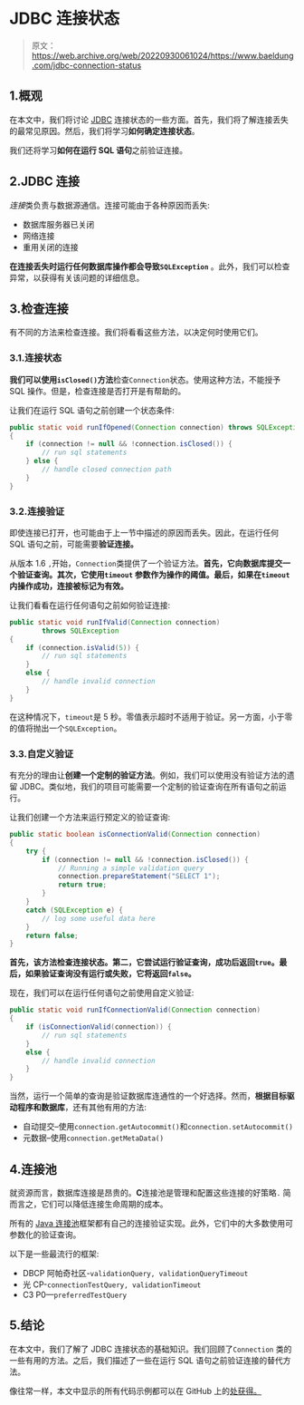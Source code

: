# JDBC 连接状态

> 原文：<https://web.archive.org/web/20220930061024/https://www.baeldung.com/jdbc-connection-status>

## 1.概观

在本文中，我们将讨论 [JDBC](/web/20220524062622/https://www.baeldung.com/java-jdbc) 连接状态的一些方面。首先，我们将了解连接丢失的最常见原因。然后，我们将学习**如何确定连接状态**。

我们还将学习**如何在运行 SQL 语句**之前验证连接。

## 2.JDBC 连接

*连接*类负责与数据源通信。连接可能由于各种原因而丢失:

*   数据库服务器已关闭
*   网络连接
*   重用关闭的连接

**在连接丢失时运行任何数据库操作都会导致`SQLException`** 。此外，我们可以检查异常，以获得有关该问题的详细信息。

## 3.检查连接

有不同的方法来检查连接。我们将看看这些方法，以决定何时使用它们。

### 3.1.连接状态

**我们可以使用`isClosed()`方法**检查`Connection`状态。使用这种方法，不能授予 SQL 操作。但是，检查连接是否打开是有帮助的。

让我们在运行 SQL 语句之前创建一个状态条件:

```java
public static void runIfOpened(Connection connection) throws SQLException
{
    if (connection != null && !connection.isClosed()) {
        // run sql statements
    } else {
        // handle closed connection path
    }
}
```

### 3.2.连接验证

即使连接已打开，也可能由于上一节中描述的原因而丢失。因此，在运行任何 SQL 语句之前，可能需要**验证连接。**

从版本 1.6 `,`开始，`Connection`类提供了一个验证方法。**首先，它向数据库提交一个验证查询。其次，它使用`timeout` 参数作为操作的阈值。最后，如果在`timeout`内操作成功，连接被标记为有效。**

让我们看看在运行任何语句之前如何验证连接:

```java
public static void runIfValid(Connection connection)
        throws SQLException
{
    if (connection.isValid(5)) {
        // run sql statements
    }
    else {
        // handle invalid connection
    }
}
```

在这种情况下，`timeout`是 5 秒。零值表示超时不适用于验证。另一方面，小于零的值将抛出一个`SQLException`。

### 3.3.自定义验证

有充分的理由让**创建一个定制的验证方法**。例如，我们可以使用没有验证方法的遗留 JDBC。类似地，我们的项目可能需要一个定制的验证查询在所有语句之前运行。

让我们创建一个方法来运行预定义的验证查询:

```java
public static boolean isConnectionValid(Connection connection)
{
    try {
        if (connection != null && !connection.isClosed()) {
            // Running a simple validation query
            connection.prepareStatement("SELECT 1");
            return true;
        }
    }
    catch (SQLException e) {
        // log some useful data here
    }
    return false;
}
```

**首先，该方法检查连接状态。第二，它尝试运行验证查询，成功后返回`true`。最后，如果验证查询没有运行或失败，它将返回`false`。**

现在，我们可以在运行任何语句之前使用自定义验证:

```java
public static void runIfConnectionValid(Connection connection)
{
    if (isConnectionValid(connection)) {
        // run sql statements
    }
    else {
        // handle invalid connection
    }
}
```

当然，运行一个简单的查询是验证数据库连通性的一个好选择。然而，**根据目标驱动程序和数据库**，还有其他有用的方法:

*   自动提交–使用`connection.getAutocommit()`和`connection.setAutocommit()`
*   元数据–使用`connection.getMetaData()`

## 4.连接池

就资源而言，数据库连接是昂贵的。**C**连接池是管理和配置这些连接的好策略`.` 简而言之，它们可以降低连接生命周期的成本。

所有的 [Java 连接池](/web/20220524062622/https://www.baeldung.com/java-connection-pooling)框架都有自己的连接验证实现。此外，它们中的大多数使用可参数化的验证查询。

以下是一些最流行的框架:

*   DBCP 阿帕奇社区-`validationQuery, validationQueryTimeout`
*   光 CP-`connectionTestQuery, validationTimeout`
*   C3 P0—`preferredTestQuery`

## 5.结论

在本文中，我们了解了 JDBC 连接状态的基础知识。我们回顾了`Connection` 类的一些有用的方法。之后，我们描述了一些在运行 SQL 语句之前验证连接的替代方法。

像往常一样，本文中显示的所有代码示例都可以在 GitHub 上的[处获得。](https://web.archive.org/web/20220524062622/https://github.com/eugenp/tutorials/tree/master/persistence-modules/core-java-persistence-2)